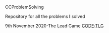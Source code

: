 CCProblemSolving

Repository for all the problems I solved 

9th November 2020-The Lead Game [CODE:TLG](Codechef)
